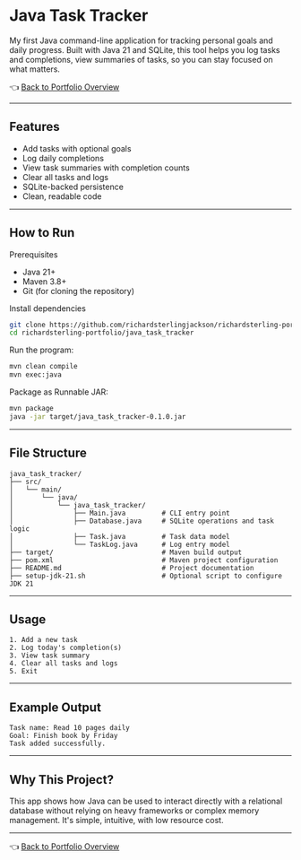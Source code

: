 # Java Task Tracker

My first Java command-line application for tracking personal goals and daily progress. Built with Java 21 and SQLite, this tool helps you log tasks and completions, view summaries of tasks, so you can stay focused on what matters.

👈 [Back to Portfolio Overview](../README.md)

---

## Features

- Add tasks with optional goals
- Log daily completions
- View task summaries with completion counts
- Clear all tasks and logs
- SQLite-backed persistence
- Clean, readable code 

---

## How to Run

Prerequisites
- Java 21+
- Maven 3.8+
- Git (for cloning the repository)

Install dependencies
```bash
git clone https://github.com/richardsterlingjackson/richardsterling-portfolio.git
cd richardsterling-portfolio/java_task_tracker
```

Run the program:
```bash
mvn clean compile
mvn exec:java
```

Package as Runnable JAR:
```bash
mvn package
java -jar target/java_task_tracker-0.1.0.jar
```

---

## File Structure

```
java_task_tracker/
├── src/
│   └── main/
│       └── java/
│           └── java_task_tracker/
│               ├── Main.java         # CLI entry point
│               ├── Database.java     # SQLite operations and task logic
│               ├── Task.java         # Task data model
│               └── TaskLog.java      # Log entry model
├── target/                           # Maven build output
├── pom.xml                           # Maven project configuration
├── README.md                         # Project documentation
├── setup-jdk-21.sh                   # Optional script to configure JDK 21
```

---

## Usage

```
1. Add a new task
2. Log today's completion(s)
3. View task summary
4. Clear all tasks and logs
5. Exit
```

---

## Example Output

```
Task name: Read 10 pages daily
Goal: Finish book by Friday
Task added successfully.
```

---

## Why This Project?

This app shows how Java can be used to interact directly with a relational database without relying on heavy frameworks or complex memory management. It's simple, intuitive, with low resource cost.

---

👈 [Back to Portfolio Overview](../README.md)
